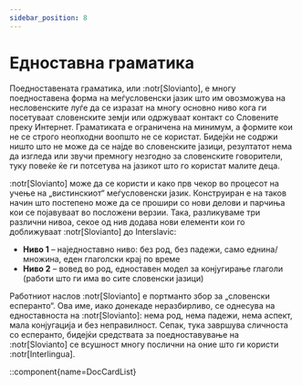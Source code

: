 ```yaml
---
sidebar_position: 8
---
```


# Едноставна граматика

Поедноставената граматика, или :notr[Slovianto], е многу поедноставена форма на меѓусловенски јазик што им овозможува на несловенските луѓе да се изразат на многу основно ниво кога ги посетуваат словенските земји или одржуваат контакт со Словените преку Интернет. Граматиката е ограничена на минимум, а формите кои не се строго неопходни воопшто не се користат. Бидејќи не содржи ништо што не може да се најде во словенските јазици, резултатот нема да изгледа или звучи премногу незгодно за словенските говорители, туку повеќе ќе ги потсетува на јазикот што го користат малите деца.

:notr[Slovianto] може да се користи и како прв чекор во процесот на учење на „вистинскиот“ меѓусловенски јазик. Конструиран е на таков начин што постепено може да се прошири со нови делови и парчиња кои се појавуваат во посложени верзии. Така, разликуваме три различни нивоа, секое од нив додава нови елементи кои го доближуваат :notr[Slovianto] до Interslavic:

- **Ниво 1** – наједноставно ниво: без род, без падежи, само еднина/множина, еден глаголски крај по време
- **Ниво 2** – вовед во род, едноставен модел за конјугирање глаголи (работи што ги има во сите словенски јазици)

Работниот наслов :notr[Slovianto] е портманто збор за „словенски есперанто“. Ова име, иако донекаде неразбирливо, се однесува на едноставноста на :notr[Slovianto]: нема род, нема падежи, нема аспект, мала конјугација и без неправилност. Сепак, тука завршува сличноста со есперанто, бидејќи средствата за поедноставување на :notr[Slovianto] се всушност многу послични на оние што ги користи :notr[Interlingua].

::component{name=DocCardList}
